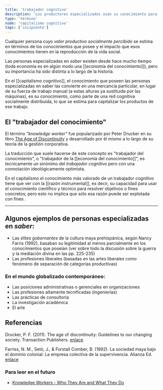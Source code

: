 ```yaml
---
title: 'trabajador cognitivo'
description: 'Los productores especializados usan su conocimiento para operar cambios en el mundo o en sus representaciones'
type: 'término'
node: 'capitalismo cognitivo'
tags: ['incipiente']
---
```


Cualquier persona cuyo *valor productivo socialmente percibido* se estima en términos de los conocimientos que posee y el impacto que esos conocimientos tienen en la reproducción de la vida social.

Las personas especializadas en *saber* existen desde hace mucho tiempo (toda economía es en algún modo una [[economía del conocimiento]]), pero su importancia ha sido distinta a lo largo de la historia.

En el [[capitalismo cognitivo]], el conocimiento que poseen las personas especializadas en saber las convierte en una mercancía particular, en lugar de su fuerza de trabajo manual (a estas alturas ya sustituida por las máquinas), es su conocimiento, como parte de una red cognitiva socialmente distribuida, lo que se estima para capitalizar los productos de ese trabajo.

## El "trabajador del conocimiento"

El término *"knowledge worker"* fue popularizado por Peter Drucker en su libro [The Age of Discontinuity](http://www.amazon.com/exec/obidos/tg/detail/-/1560006188/bigdogsbowlofbis/) y desarrollado por él mismo a lo largo de su teoría de la gestión corporativa.

La traducción que suele hacerse de este concepto es "trabajador del conocimiento", o "trabajador de la [[economía del conocimiento]]", es tecnicamente un sinónimo del *trabajador cognitivo* pero con una connotación ideológicamente optimista.

En el capitalismo el conocimiento más valorado de un trabajador cognitivo tiene que ver con la [[razón instrumental]], es decir, su capacidad para usar el conocimiento científico y técnico para resolver objetivos o fines concretos; pero esto no implica que sólo esa razón puede ser explotada con fines  .


---
## Algunos ejemplos de personas especializadas en *saber*:

- Las *élites gobernantes* de la cultura maya prehispánica, según Nancy Farris (1992), basaban su legitimidad al menos parcialmente en los conocimientos que poseían (ver sobre todo la discusión sobre la guerra y la mediación divina en las pp. 225-235)
- Las profesiones liberales (basadas en las artes liberales como fenómeno de separación de categorías productivas)

### En el mundo globalizado contemporáneo:

- Las posiciones administrativas o gerenciales en organizaciones
- Las profesiones altamente tecnificadas (ingenierías)
- Las prácticas de consultoría
- La investigación académica
- El arte

## Referencias

Drucker, P. F. (2011). The age of discontinuity: Guidelines to our changing society. Transaction Publishers. [enlace](https://books.google.com/books?hl=es&lr=&id=1Zp7_rJ1vcMC&oi=fnd&pg=PP1&dq=the+age+of+discontinuity&ots=2zmNxosG5e&sig=tttxFL8yWSeEWMg16g9V_iNfHNQ)

Farriss, N. M., Setó, J., & Forstall Comber, B. (1992). La sociedad maya bajo el dominio colonial: La empresa colectiva de la supervivencia. Alianza Ed. [enlace](https://archive.org/details/FarrisNancy.LaSociedadMayaBajoElDominioColonial1992)

### Para leer en el futuro

- [Knowledge Workers - Who They Are and What They Do](https://corporatefinanceinstitute.com/resources/knowledge/other/knowledge-workers/)
